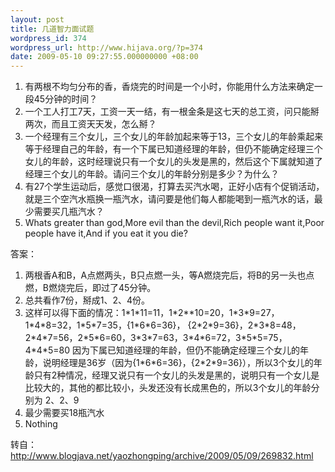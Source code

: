 ```yaml
---
layout: post
title: 几道智力面试题
wordpress_id: 374
wordpress_url: http://www.hijava.org/?p=374
date: 2009-05-10 09:27:55.000000000 +08:00
---
```

<ol>
	<li>有两根不均匀分布的香，香烧完的时间是一个小时，你能用什么方法来确定一段45分钟的时间？</li>
	<li> 一个工人打工7天，工资一天一结，有一根金条是这七天的总工资，问只能掰两次，而且工资天天发，怎么掰？</li>
	<li> 一个经理有三个女儿，三个女儿的年龄加起来等于13，三个女儿的年龄乘起来等于经理自己的年龄，有一个下属已知道经理的年龄，但仍不能确定经理三个女儿的年龄，这时经理说只有一个女儿的头发是黑的，然后这个下属就知道了经理三个女儿的年龄。请问三个女儿的年龄分别是多少？为什么？</li>
	<li>有27个学生运动后，感觉口很渴，打算去买汽水喝，正好小店有个促销活动，就是三个空汽水瓶换一瓶汽水，请问要是他们每人都能喝到一瓶汽水的话，最少需要买几瓶汽水？</li>
	<li>Whats greater than god,More evil than the devil,Rich people want it,Poor people have it,And if you eat it you die?</li>
</ol>
<!--more-->

答案：
<ol>
	<li>两根香A和B，A点燃两头，B只点燃一头，等A燃烧完后，将B的另一头也点燃，B燃烧完后，即过了45分钟。</li>
	<li>总共看作7份，掰成1、2、4份。</li>
	<li>这样可以得下面的情况：1*1*11=11，1*2**10=20，1*3*9=27，1*4*8=32，1*5*7=35，{1*6*6=36}， {2*2*9=36}，2*3*8=48，2*4*7=56，2*5*6=60，3*3*7=63，3*4*6=72，3*5*5=75，4*4*5=80 因为下属已知道经理的年龄，但仍不能确定经理三个女儿的年龄，说明经理是36岁（因为{1*6*6=36}，{2*2*9=36}），所以3个女儿的年龄只有2种情况，经理又说只有一个女儿的头发是黑的，说明只有一个女儿是比较大的，其他的都比较小，头发还没有长成黑色的，所以3个女儿的年龄分别为 2、2、9</li>
	<li>最少需要买18瓶汽水</li>
	<li>Nothing</li>
</ol>
转自：<a href="http://www.blogjava.net/yaozhongping/archive/2009/05/09/269832.html" target="_blank">http://www.blogjava.net/yaozhongping/archive/2009/05/09/269832.html</a>
